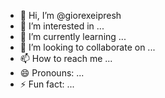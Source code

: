 - 👋 Hi, I’m @giorexeipresh
- 👀 I’m interested in ...
- 🌱 I’m currently learning ...
- 💞️ I’m looking to collaborate on ...
- 📫 How to reach me ...
- 😄 Pronouns: ...
- ⚡ Fun fact: ...

<!---
giorexeipresh/giorexeipresh is a ✨ special ✨ repository because its `README.md` (this file) appears on your GitHub profile.
You can click the Preview link to take a look at your changes.
--->
